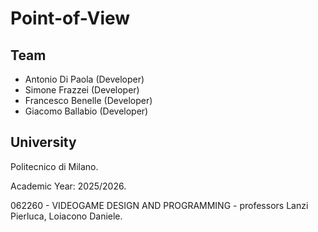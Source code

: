 # Point-of-View

## Team
- Antonio Di Paola (Developer)
- Simone Frazzei (Developer)
- Francesco Benelle (Developer)
- Giacomo Ballabio (Developer)

## University

Politecnico di Milano.

Academic Year: 2025/2026.

062260 - VIDEOGAME DESIGN AND PROGRAMMING - professors Lanzi Pierluca, Loiacono Daniele.

